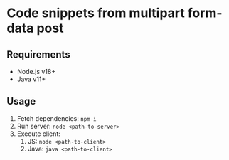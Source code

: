 # Code snippets from multipart form-data post

## Requirements

- Node.js v18+
- Java v11+

## Usage

1. Fetch dependencies: `npm i`
2. Run server: `node <path-to-server>`
3. Execute client:
   1. JS: `node <path-to-client>`
   2. Java: `java <path-to-client>`